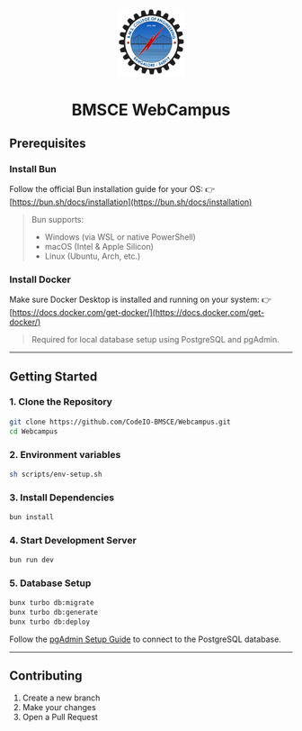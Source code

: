<p align="center">
  <img src="https://github.com/CodeIO-BMSCE/Webcampus/blob/main/apps/web/public/bmsce.svg" alt="BMSCE Logo" width="120" />
</p>

<h1 align="center">BMSCE WebCampus</h1>

## Prerequisites

### Install Bun

Follow the official Bun installation guide for your OS:
👉 [https://bun.sh/docs/installation](https://bun.sh/docs/installation)

> Bun supports:
>
> * Windows (via WSL or native PowerShell)
> * macOS (Intel & Apple Silicon)
> * Linux (Ubuntu, Arch, etc.)

### Install Docker

Make sure Docker Desktop is installed and running on your system:
👉 [https://docs.docker.com/get-docker/](https://docs.docker.com/get-docker/)

> Required for local database setup using PostgreSQL and pgAdmin.

---

## Getting Started

### 1. Clone the Repository

```bash
git clone https://github.com/CodeIO-BMSCE/Webcampus.git
cd Webcampus
```

### 2. Environment variables

```bash
sh scripts/env-setup.sh
```

### 3. Install Dependencies

```bash
bun install
```

### 4. Start Development Server

```bash
bun run dev
```


### 5.  Database Setup

```bash
bunx turbo db:migrate
bunx turbo db:generate
bunx turbo db:deploy
```

Follow the [pgAdmin Setup Guide](./pgadmin.md) to connect to the PostgreSQL database.

---

## Contributing

1. Create a new branch
2. Make your changes
3. Open a Pull Request
